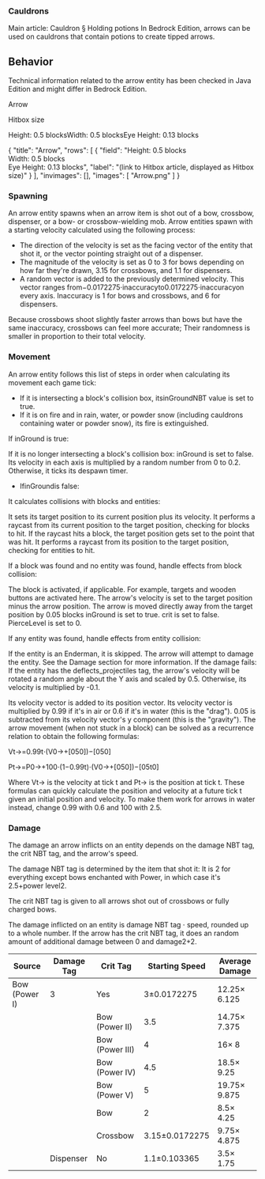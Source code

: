 ### Cauldrons
Main article: Cauldron § Holding potions
In Bedrock Edition, arrows can be used on cauldrons that contain potions to create tipped arrows.

## Behavior




Technical information related to the arrow entity has been checked in Java Edition and might differ in Bedrock Edition.



Arrow




Hitbox size


Height: 0.5 blocksWidth: 0.5 blocksEye Height: 0.13 blocks 




{
    "title": "Arrow",
    "rows": [
        {
            "field": "Height: 0.5 blocks<br>Width: 0.5 blocks<br>Eye Height: 0.13 blocks",
            "label": "(link to Hitbox article, displayed as Hitbox size)"
        }
    ],
    "invimages": [],
    "images": [
        "Arrow.png"
    ]
}
### Spawning
An arrow entity spawns when an arrow item is shot out of a bow, crossbow, dispenser, or a bow- or crossbow-wielding mob. Arrow entities spawn with a starting velocity calculated using the following process:

- The direction of the velocity is set as the facing vector of the entity that shot it, or the vector pointing straight out of a dispenser.
- The magnitude of the velocity is set as 0 to 3 for bows depending on how far they're drawn, 3.15 for crossbows, and 1.1 for dispensers.
- A random vector is added to the previously determined velocity. This vector ranges from−0.0172275⋅inaccuracyto0.0172275⋅inaccuracyon every axis. Inaccuracy is 1 for bows and crossbows, and 6 for dispensers.

Because crossbows shoot slightly faster arrows than bows but have the same inaccuracy, crossbows can feel more accurate; Their randomness is smaller in proportion to their total velocity.

### Movement
An arrow entity follows this list of steps in order when calculating its movement each game tick:

- If it is intersecting a block's collision box, itsinGroundNBT value is set to true.
- If it is on fire and in rain, water, or powder snow (including cauldrons containing water or powder snow), its fire is extinguished.


If inGround is true: 

If it is no longer intersecting a block's collision box:
inGround is set to false.
Its velocity in each axis is multiplied by a random number from 0 to 0.2.
Otherwise, it ticks its despawn timer.

- IfinGroundis false:


It calculates collisions with blocks and entities: 

It sets its target position to its current position plus its velocity.
It performs a raycast from its current position to the target position, checking for blocks to hit. If the raycast hits a block, the target position gets set to the point that was hit.
It performs a raycast from its position to the target position, checking for entities to hit.

If a block was found and no entity was found, handle effects from block collision: 

The block is activated, if applicable. For example, targets and wooden buttons are activated here.
The arrow's velocity is set to the target position minus the arrow position.
The arrow is moved directly away from the target position by 0.05 blocks
inGround is set to true.
crit is set to false.
PierceLevel is set to 0.


If any entity was found, handle effects from entity collision: 

If the entity is an Enderman, it is skipped.
The arrow will attempt to damage the entity. See the Damage section for more information. If the damage fails:
If the entity has the deflects_projectiles tag, the arrow's velocity will be rotated a random angle about the Y axis and scaled by 0.5.
Otherwise, its velocity is multiplied by -0.1.


Its velocity vector is added to its position vector.
Its velocity vector is multiplied by 0.99 if it's in air or 0.6 if it's in water (this is the "drag").
0.05 is subtracted from its velocity vector's y component (this is the "gravity").
The arrow movement (when not stuck in a block) can be solved as a recurrence relation to obtain the following formulas:

Vt→=0.99t⋅(V0→+[050])−[050]

Pt→=P0→+100⋅(1−0.99t)⋅(V0→+[050])−[05t0]

Where Vt→ is the velocity at tick t and Pt→ is the position at tick t. These formulas can quickly calculate the position and velocity at a future tick t given an initial position and velocity. To make them work for arrows in water instead, change 0.99 with 0.6 and 100 with 2.5.

### Damage
The damage an arrow inflicts on an entity depends on the damage NBT tag, the crit NBT tag, and the arrow's speed.

The damage NBT tag is determined by the item that shot it: It is 2 for everything except bows enchanted with Power, in which case it's 2.5+power level2.

The crit NBT tag is given to all arrows shot out of crossbows or fully charged bows.

The damage inflicted on an entity is damage NBT tag ⋅ speed, rounded up to a whole number. If the arrow has the crit NBT tag, it does an random amount of additional damage between 0 and damage2+2.

| Source        | Damage Tag | Crit Tag        | Starting Speed | Average Damage |
|---------------|------------|-----------------|----------------|----------------|
| Bow (Power I) | 3          | Yes             | 3±0.0172275    | 12.25× 6.125   |
|               |            | Bow (Power II)  | 3.5            | 14.75× 7.375   |
|               |            | Bow (Power III) | 4              | 16× 8          |
|               |            | Bow (Power IV)  | 4.5            | 18.5× 9.25     |
|               |            | Bow (Power V)   | 5              | 19.75× 9.875   |
|               |            | Bow             | 2              | 8.5× 4.25      |
|               |            | Crossbow        | 3.15±0.0172275 | 9.75× 4.875    |
|               | Dispenser  | No              | 1.1±0.103365   | 3.5× 1.75      |

